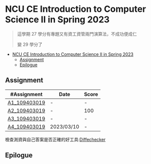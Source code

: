 # NCU CE Introduction to Computer Science II in Spring 2023

> 這學期 27 學分有專題又有資工資管兩門演算法，不成功便成仁
>
> 變 29 學分了

- [NCU CE Introduction to Computer Science II in Spring 2023](#ncu-ce-introduction-to-computer-science-ii-in-spring-2023)
  - [Assignment](#assignment)
  - [Epilogue](#epilogue)

## Assignment

| #Assignment                                                                            | Date       | Score |
| -------------------------------------------------------------------------------------- | ---------- | ----- |
| [A1_109403019](./Assignment/A1_109403019/src/main/java/A1_109403019.java)              | -          | -     |
| [A2_109403019](./Assignment/A2_109403019/src/main/java/A2_109403019/A2_109403019.java) | -          | 100   |
| [A3_109403019](./Assignment/A3_109403019/src/main/java/A3_109403019/A3_109403019.java) | -          | -     |
| [A4_109403019](./Assignment/A4_109403019/src/main/java/A4_109403019/A4_109403019.java) | 2023/03/10 | -     |

檢查測資與自己答案是否正確的好工具:[Diffechecker](https://www.diffchecker.com/)

## Epilogue
